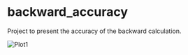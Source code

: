 # backward_accuracy
Project to present the accuracy of the backward calculation. 

![Plot1](relative/path/to/img.jpg?raw=true "Title")